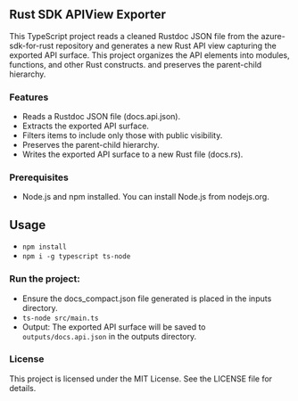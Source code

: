 ## Rust SDK APIView Exporter
This TypeScript project reads a cleaned Rustdoc JSON file from the azure-sdk-for-rust repository and generates a new Rust API view capturing the exported API surface. This project organizes the API elements into modules, functions, and other Rust constructs. and preserves the parent-child hierarchy.

### Features
- Reads a Rustdoc JSON file (docs.api.json).
- Extracts the exported API surface.
- Filters items to include only those with public visibility.
- Preserves the parent-child hierarchy.
- Writes the exported API surface to a new Rust file (docs.rs).

### Prerequisites
- Node.js and npm installed. You can install Node.js from nodejs.org.

## Usage
- `npm install`
- `npm i -g typescript ts-node`

### Run the project:
- Ensure the docs_compact.json file generated is placed in the inputs directory.
- `ts-node src/main.ts`
- Output: The exported API surface will be saved to `outputs/docs.api.json` in the outputs directory.

### License
This project is licensed under the MIT License. See the LICENSE file for details.

